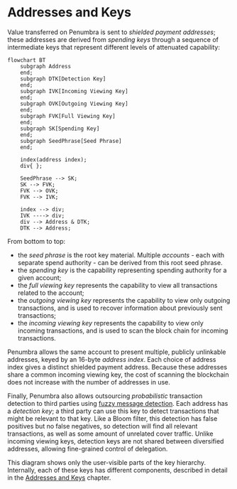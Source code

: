 # Addresses and Keys

Value transferred on Penumbra is sent to *shielded payment addresses*; these
addresses are derived from *spending keys* through a sequence of intermediate
keys that represent different levels of attenuated capability:

```mermaid
flowchart BT
    subgraph Address
    end;
    subgraph DTK[Detection Key]
    end;
    subgraph IVK[Incoming Viewing Key]
    end;
    subgraph OVK[Outgoing Viewing Key]
    end;
    subgraph FVK[Full Viewing Key]
    end;
    subgraph SK[Spending Key]
    end;
    subgraph SeedPhrase[Seed Phrase]
    end;

    index(address index);
    div{ };

    SeedPhrase --> SK;
    SK --> FVK;
    FVK --> OVK;
    FVK --> IVK;

    index --> div;
    IVK ----> div;
    div --> Address & DTK;
    DTK --> Address;
```

From bottom to top:

- the *seed phrase* is the root key material. Multiple *accounts* - each with
separate spend authority - can be derived from this root seed phrase.
- the *spending key* is the capability representing spending authority for a given account;
- the *full viewing key* represents the capability to view all transactions related to the account;
- the *outgoing viewing key* represents the capability to view only outgoing transactions, and is used to recover information about previously sent transactions;
- the *incoming viewing key* represents the capability to view only incoming transactions, and is used to scan the block chain for incoming transactions.

Penumbra allows the same account to present multiple, publicly
unlinkable addresses, keyed by an 16-byte *address index*.  Each choice of
address index gives a distinct shielded payment address. Because these
addresses share a common incoming viewing key, the cost of scanning the
blockchain does not increase with the number of addresses in use.

Finally, Penumbra also allows outsourcing *probabilistic* transaction detection
to third parties using [fuzzy message detection](../crypto/fmd.md).  Each
address has a *detection key*; a third party can use this key to detect
transactions that might be relevant to that key.  Like a Bloom filter, this
detection has false positives but no false negatives, so detection will find all
relevant transactions, as well as some amount of unrelated cover traffic.
Unlike incoming viewing keys, detection keys are not shared between diversified
addresses, allowing fine-grained control of delegation.


This diagram shows only the user-visible parts of the key hierarchy.
Internally, each of these keys has different components, described in detail in
the [Addresses and Keys](../protocol/addresses_keys.md) chapter.

